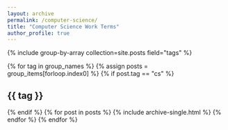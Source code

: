 ```yaml
---
layout: archive
permalink: /computer-science/
title: "Computer Science Work Terms"
author_profile: true
---
```


{% include group-by-array collection=site.posts field="tags" %}

{% for tag in group_names %}
  {% assign posts = group_items[forloop.index0] %}
    {% if post.tag == "cs" %}
    <h2 id="{{ tag | slugify }}" class="archive__subtitle">{{ tag }}</h2>
    {% endif %}
  {% for post in posts %}
    {% include archive-single.html %}
  {% endfor %}
{% endfor %}